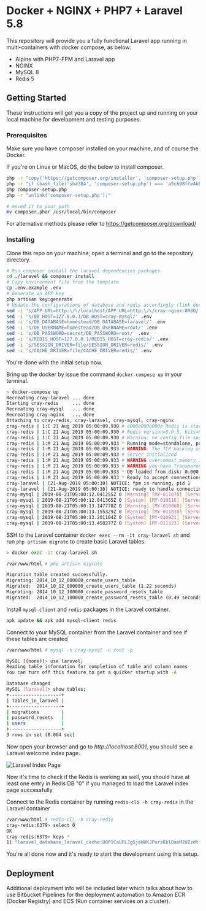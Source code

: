 # Docker + NGINX + PHP7 + Laravel 5.8

This repository will provide you a fully functional Laravel app running in multi-containers with docker compose, as below:

- Alpine with PHP7-FPM and Laravel app
- NGINX
- MySQL 8
- Redis 5

## Getting Started

These instructions will get you a copy of the project up and running on your local machine for development and testing purposes.

### Prerequisites

Make sure you have composer installed on your machine, and of course the Docker.

If you're on Linux or MacOS, do the below to install composer.

```bash
php -r "copy('https://getcomposer.org/installer', 'composer-setup.php');"
php -r "if (hash_file('sha384', 'composer-setup.php') === 'a5c698ffe4b8e849a443b120cd5ba38043260d5c4023dbf93e1558871f1f07f58274fc6f4c93bcfd858c6bd0775cd8d1') { echo 'Installer verified'; } else { echo 'Installer corrupt'; unlink('composer-setup.php'); } echo PHP_EOL;"
php composer-setup.php
php -r "unlink('composer-setup.php');"

# moved it to your path
mv composer.phar /usr/local/bin/composer
```

For alternative methods please refer to https://getcomposer.org/download/

### Installing

Clone this repo on your machine, open a terminal and go to the repository directory.

```bash
# Run composer install the laravel dependencies packages
cd ./laravel && composer install
# Copy environment file from the template
cp .env.example .env
# Generate an APP key
php artisan key:generate
# Update the configurations of database and redis accordingly (link docker services)
sed -i 's/APP_URL=http:\/\/localhost/APP_URL=http:\/\/cray-nginx:8080/' .env
sed -i 's/DB_HOST=127.0.0.1/DB_HOST=cray-mysql/' .env
sed -i 's/DB_DATABASE=homestead/DB_DATABASE=laravel/' .env
sed -i 's/DB_USERNAME=homestead/DB_USERNAME=root/' .env
sed -i 's/DB_PASSWORD=secret/DB_PASSWORD=root/' .env
sed -i 's/REDIS_HOST=127.0.0.1/REDIS_HOST=cray-redis/' .env
sed -i 's/SESSION_DRIVER=file/SESSION_DRIVER=redis/' .env
sed -i 's/CACHE_DRIVER=file/CACHE_DRIVER=redis/' .env
```

You're done with the initial setup now.

Bring up the docker by issue the command `docker-compose up` in your terminal.

```bash
> docker-compose up
Recreating cray-laravel ... done
Starting cray-redis     ... done
Recreating cray-mysql   ... done
Recreating cray-nginx   ... done
Attaching to cray-redis, cray-laravel, cray-mysql, cray-nginx
cray-redis | 1:C 21 Aug 2019 05:00:09.930 # oO0OoO0OoO0Oo Redis is starting oO0OoO0OoO0Oo
cray-redis | 1:C 21 Aug 2019 05:00:09.930 # Redis version=5.0.5, bits=64, commit=00000000, modified=0, pid=1, just started
cray-redis | 1:C 21 Aug 2019 05:00:09.930 # Warning: no config file specified, using the default config. In order to specify a config file use redis-server /path/to/redis.conf
cray-redis | 1:M 21 Aug 2019 05:00:09.933 * Running mode=standalone, port=6379.
cray-redis | 1:M 21 Aug 2019 05:00:09.933 # WARNING: The TCP backlog setting of 511 cannot be enforced because /proc/sys/net/core/somaxconn is set to the lower value of 128.
cray-redis | 1:M 21 Aug 2019 05:00:09.933 # Server initialized
cray-redis | 1:M 21 Aug 2019 05:00:09.933 # WARNING overcommit_memory is set to 0! Background save may fail under low memory condition. To fix this issue add 'vm.overcommit_memory = 1' to /etc/sysctl.conf and then reboot or run the command 'sysctl vm.overcommit_memory=1' for this to take effect.
cray-redis | 1:M 21 Aug 2019 05:00:09.933 # WARNING you have Transparent Huge Pages (THP) support enabled in your kernel. This will create latency and memory usage issues with Redis. To fix this issue run the command 'echo never > /sys/kernel/mm/transparent_hugepage/enabled' as root, and add it to your /etc/rc.local in order to retain the setting after a reboot. Redis must be restarted after THP is disabled.
cray-redis | 1:M 21 Aug 2019 05:00:09.933 * DB loaded from disk: 0.000 seconds
cray-redis | 1:M 21 Aug 2019 05:00:09.933 * Ready to accept connections
cray-laravel | [21-Aug-2019 05:00:10] NOTICE: fpm is running, pid 1
cray-laravel | [21-Aug-2019 05:00:10] NOTICE: ready to handle connections
cray-mysql | 2019-08-21T05:00:12.041255Z 0 [Warning] [MY-011070] [Server] 'Disabling symbolic links using --skip-symbolic-links (or equivalent) is the default. Consider not using this option as it' is deprecated and will be removed in a future release.
cray-mysql | 2019-08-21T05:00:12.041365Z 0 [System] [MY-010116] [Server] /usr/sbin/mysqld (mysqld 8.0.17) starting as process 1
cray-mysql | 2019-08-21T05:00:13.147770Z 0 [Warning] [MY-010068] [Server] CA certificate ca.pem is self signed.
cray-mysql | 2019-08-21T05:00:13.155329Z 0 [Warning] [MY-011810] [Server] Insecure configuration for --pid-file: Location '/var/run/mysqld' in the path is accessible to all OS users. Consider choosing a different directory.
cray-mysql | 2019-08-21T05:00:13.201104Z 0 [System] [MY-010931] [Server] /usr/sbin/mysqld: ready for connections. Version: '8.0.17'  socket: '/var/run/mysqld/mysqld.sock'  port: 3306  MySQL Community Server - GPL.
cray-mysql | 2019-08-21T05:00:13.450277Z 0 [System] [MY-011323] [Server] X Plugin ready for connections. Socket: '/var/run/mysqld/mysqlx.sock' bind-address: '::' port: 33060
```

SSH to the Laravel container `docker exec --rm -it cray-laravel sh` and run `php artisan migrate` to create basic Laravel tables.

```bash
> docker exec -it cray-laravel sh

/var/www/html # php artisan migrate

Migration table created successfully.
Migrating: 2014_10_12_000000_create_users_table
Migrated:  2014_10_12_000000_create_users_table (1.22 seconds)
Migrating: 2014_10_12_100000_create_password_resets_table
Migrated:  2014_10_12_100000_create_password_resets_table (0.49 seconds)
```

Install `mysql-client` and `redis` packages in the Laravel container.

```bash
apk update && apk add mysql-client redis
```

Connect to your MySQL container from the Laravel container and see if these tables are created

```bash
/var/www/html # mysql -h cray-mysql -u root -p

MySQL [(none)]> use laravel;
Reading table information for completion of table and column names
You can turn off this feature to get a quicker startup with -A

Database changed
MySQL [laravel]> show tables;
+-------------------+
| Tables_in_laravel |
+-------------------+
| migrations        |
| password_resets   |
| users             |
+-------------------+
3 rows in set (0.004 sec)
```

Now open your browser and go to _http://localhost:8001_, you should see a Laravel welcome index page.

![Laravel Index Page](https://i.imgur.com/zpM0Qhq.png "Laravel Index Page")

Now it's time to check if the Redis is working as well, you should have at least one entry in Redis DB "0" if you managed to load the Laravel index page successfully

Connect to the Redis container by running `redis-cli -h cray-redis` in the Laravel container

```bash
/var/www/html # redis-cli -h cray-redis
cray-redis:6379> select 0
OK
cray-redis:6379> keys *
1) "laravel_database_laravel_cache:U8P1CaUFLJg5jeWUKJPurzKblOaxM2UZzdtiL2BV"
```

You're all done now and it's ready to start the development using this setup.

## Deployment

Additional deployment info will be included later which talks about how to use Bitbucket Pipelines for the deployment automation to Amazon ECR (Docker Registry) and ECS (Run container services on a cluster).
